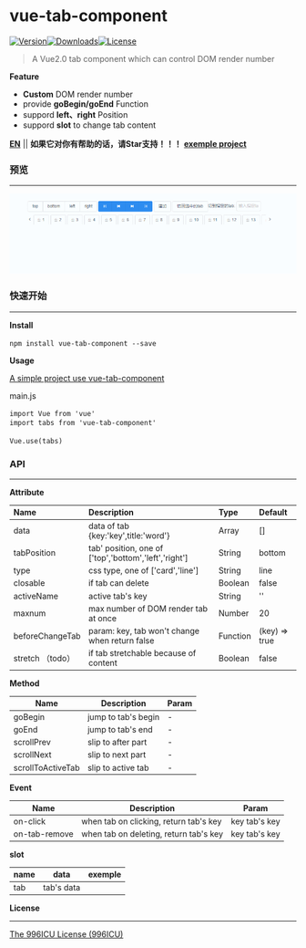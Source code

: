# vue-tab-component

[![Version](http://img.shields.io/npm/v/vue-tab-component.svg)](https://www.npmjs.com/package/vue-tab-component)[![Downloads](http://img.shields.io/npm/dm/vue-tab-component.svg)](https://www.npmjs.com/package/vue-tab-component)[![License](https://img.shields.io/npm/l/vue-tab-component.svg?style=flat)](https://opensource.org/licenses/MIT)

> A Vue2.0 tab component which can control DOM render number

**Feature**

- **Custom** DOM render number
- provide **goBegin/goEnd** Function
- suppord **left、right** Position
- suppord **slot** to change tab content

**[EN](README.md)** || **如果它对你有帮助的话，请Star支持！！！**
**[exemple project](https://github.com/qq240814476/vue-tab-component-demo)**

### 预览

------

![demo](static/vue-tab-component.gif)

### 快速开始

------

**Install**

`npm install vue-tab-component --save`

**Usage**

[A simple project use vue-tab-component](https://github.com/qq240814476/vue-tab-component-demo)

main.js

```vue
import Vue from 'vue'
import tabs from 'vue-tab-component'

Vue.use(tabs)
```

### API

---

**Attribute**

| Name             | Description                                           | Type     | Default       |
| :--------------- | :---------------------------------------------------- | :------- | :------------ |
| data             | data of tab    {key:'key',title:'word'}               | Array    | []            |
| tabPosition      | tab' position, one of ['top','bottom','left','right'] | String   | bottom        |
| type             | css type, one of ['card','line']                      | String   | line          |
| closable         | if tab can delete                                     | Boolean  | false         |
| activeName       | active tab's key                                      | String   | ''            |
| maxnum           | max number of DOM render tab at once                  | Number   | 20            |
| beforeChangeTab  | param: key, tab won't change when return false        | Function | (key) => true |
| stretch （todo） | if tab stretchable because of content                 | Boolean  | false         |

**Method**

| Name              | Description         | Param |
| ----------------- | ------------------- | ----- |
| goBegin           | jump to tab's begin | -     |
| goEnd             | jump to tab's end   | -     |
| scrollPrev        | slip to after part  | -     |
| scrollNext        | slip to next part   | -     |
| scrollToActiveTab | slip to active tab  | -     |

**Event**

| Name          | Description                            | Param         |
| ------------- | -------------------------------------- | ------------- |
| on-click      | when tab on clicking, return tab's key | key tab's key |
| on-tab-remove | when tab on deleting, return tab's key | key tab's key |

**slot**

| name | data       | exemple                                                                   |
| ---- | ---------- | ------------------------------------------------------------------------- |
| tab  | tab's data | <template v-slot:tab="tab"><Icon :type="tab.data.icon"></Icon></template> |


**License**

------

[The 996ICU License (996ICU)](LICENSE)
